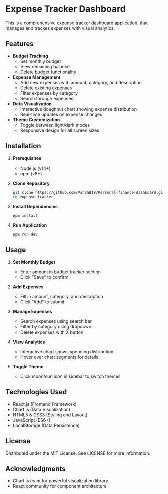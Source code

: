 # Expense Tracker Dashboard

This is a comprehensive expense tracker dashboard application, that manages and trackes expenses with visual analytics.

## Features

- **Budget Tracking**
  - Set monthly budget
  - View remaining balance
  - Delete budget functionality
- **Expense Management**
  - Add new expenses with amount, category, and description
  - Delete existing expenses
  - Filter expenses by category
  - Search through expenses
- **Data Visualization**
  - Interactive doughnut chart showing expense distribution
  - Real-time updates on expense changes
- **Theme Customization**
  - Toggle between light/dark modes
  - Responsive design for all screen sizes

## Installation

1. **Prerequisites**
   - Node.js (v14+)
   - npm (v6+)

2. **Clone Repository**
   ```bash
   git clone https://github.com/VanshB19/Personal-finance-dashboard.git
   cd expense-tracker

3. **Install Dependencies**
   ```bash
   npm install

4. **Run Application**
   ```bash
   npm run dev

## Usage

1. **Set Monthly Budget**
   - Enter amount in budget tracker section
   - Click "Save" to confirm

2. **Add Expenses**
   - Fill in amount, category, and description
   - Click "Add" to submit
  
3. **Manage Expenses**
   - Search expenses using search bar
   - Filter by category using dropdown
   - Delete expenses with X button
  
4. **View Analytics**
   - Interactive chart shows spending distribution
   - Hover over chart segments for details

5. **Toggle Theme**
   - Click moon/sun icon in sidebar to switch themes



## Technologies Used

- React.js (Frontend Framework)
- Chart.js (Data Visualization)
- HTML5 & CSS3 (Styling and Layout)
- JavaScript (ES6+)
- LocalStorage (Data Persistence)


## License

Distributed under the MIT License. See LICENSE for more information.

## Acknowledgments

- Chart.js team for powerful visualization library
- React community for component architecture
    
